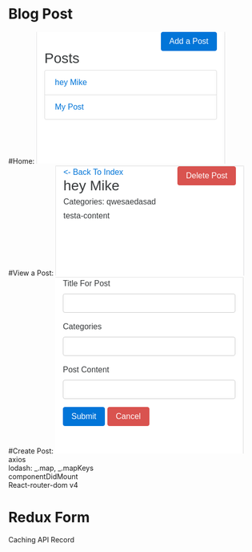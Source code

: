 # Blog Post
#Home: 
![alt text](./image/home.png) </br>
#View a Post: 
![alt text](./image/post.png) </br>
#Create Post: 
![alt text](./image/add_post.png) </br>
axios <br/>
lodash: _.map, _.mapKeys<br/>
componentDidMount <br/>
React-router-dom v4 <br/>
# Redux Form <br/>
Caching API Record
